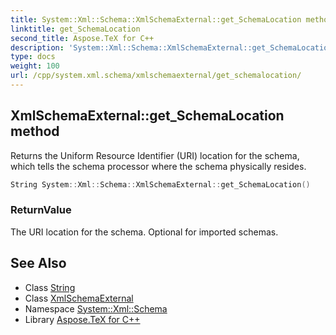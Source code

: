 ```yaml
---
title: System::Xml::Schema::XmlSchemaExternal::get_SchemaLocation method
linktitle: get_SchemaLocation
second_title: Aspose.TeX for C++
description: 'System::Xml::Schema::XmlSchemaExternal::get_SchemaLocation method. Returns the Uniform Resource Identifier (URI) location for the schema, which tells the schema processor where the schema physically resides in C++.'
type: docs
weight: 100
url: /cpp/system.xml.schema/xmlschemaexternal/get_schemalocation/
---
```

## XmlSchemaExternal::get_SchemaLocation method


Returns the Uniform Resource Identifier (URI) location for the schema, which tells the schema processor where the schema physically resides.

```cpp
String System::Xml::Schema::XmlSchemaExternal::get_SchemaLocation()
```


### ReturnValue

The URI location for the schema. Optional for imported schemas.

## See Also

* Class [String](../../../system/string/)
* Class [XmlSchemaExternal](../)
* Namespace [System::Xml::Schema](../../)
* Library [Aspose.TeX for C++](../../../)
